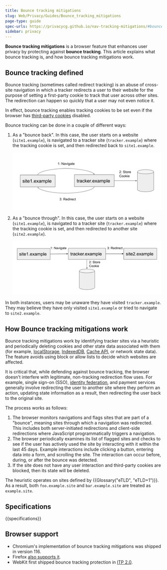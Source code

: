 ```yaml
---
title: Bounce tracking mitigations
slug: Web/Privacy/Guides/Bounce_tracking_mitigations
page-type: guide
spec-urls: https://privacycg.github.io/nav-tracking-mitigations/#bounce-tracking-mitigations
sidebar: privacy
---
```


**Bounce tracking mitigations** is a browser feature that enhances user privacy by protecting against **bounce tracking**. This article explains what bounce tracking is, and how bounce tracking mitigations work.

## Bounce tracking defined

Bounce tracking (sometimes called redirect tracking) is an abuse of cross-site navigation in which a tracker redirects a user to their website for the purpose of setting a first-party cookie to track that user across other sites. The redirection can happen so quickly that a user may not even notice it.

In effect, bounce tracking enables tracking cookies to be set even if the browser has [third-party cookies](/en-US/docs/Web/Privacy/Guides/Third-party_cookies) disabled.

Bounce tracking can be done in a couple of different ways:

1. As a "bounce back". In this case, the user starts on a website (`site1.example`), is navigated to a tracker site (`tracker.example`) where the tracking cookie is set, and then redirected back to `site1.example`.

   ![An illustration of a bounce back example](bounce-back.png)

2. As a "bounce through". In this case, the user starts on a website (`site1.example`), is navigated to a tracker site (`tracker.example`) where the tracking cookie is set, and then redirected to another site (`site2.example`).

   ![An illustration of a bounce through example](bounce-through.png)

In both instances, users may be unaware they have visited `tracker.example`. They may believe they have only visited `site1.example` or tried to navigate to `site2.example`.

## How Bounce tracking mitigations work

Bounce tracking mitigations work by identifying tracker sites via a heuristic and periodically deleting cookies and other state data associated with them (for example, [localStorage](/en-US/docs/Web/API/Web_Storage_API), [IndexedDB](/en-US/docs/Web/API/IndexedDB_API), [Cache API](/en-US/docs/Web/API/CacheStorage), or network state data). The feature avoids using block or allow lists to decide which websites are affected.

It is critical that, while defending against bounce tracking, the browser doesn't interfere with legitimate, non-tracking redirection flow uses. For example, single sign-on (SSO), [identity federation](/en-US/docs/Web/API/FedCM_API#fedcm_concepts), and payment services generally involve redirecting the user to another site where they perform an action, updating state information as a result, then redirecting the user back to the original site.

The process works as follows:

1. The browser monitors navigations and flags sites that are part of a "bounce", meaning sites through which a navigation was redirected. This includes both server-initiated redirections and client-side redirections where JavaScript programmatically triggers a navigation.
2. The browser periodically examines its list of flagged sites and checks to see if the user has actively used the site by interacting with it within the last 45 days. Example interactions include clicking a button, entering data into a form, and scrolling the site. The interaction can occur before, during, or after the bounce was detected.
3. If the site does not have any user interaction and third-party cookies are blocked, then its state will be deleted.

The heuristic operates on sites defined by {{Glossary("eTLD", "eTLD+1")}}. As a result, both `foo.example.site` and `bar.example.site` are treated as `example.site`.

## Specifications

{{specifications}}

## Browser support

- Chromium's implementation of bounce tracking mitigations was shipped in version 116.
- Firefox [also supports it](https://firefox-source-docs.mozilla.org/toolkit/components/antitracking/anti-tracking/bounce-tracking-protection/).
- WebKit first shipped bounce tracking protection in [ITP 2.0](https://webkit.org/blog/8311/intelligent-tracking-prevention-2-0/).
